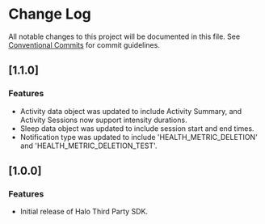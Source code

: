 # Change Log

All notable changes to this project will be documented in this file.
See [Conventional Commits](https://conventionalcommits.org) for commit guidelines.

## [1.1.0]
### Features
* Activity data object was updated to include Activity Summary, and Activity Sessions now support intensity durations.
* Sleep data object was updated to include session start and end times.
* Notification type was updated to include 'HEALTH_METRIC_DELETION' and 'HEALTH_METRIC_DELETION_TEST'.

## [1.0.0]
### Features
* Initial release of Halo Third Party SDK.
